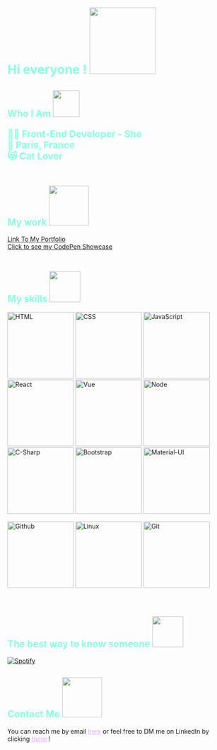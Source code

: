 <H1 style="color: #8cffe2">Hi everyone ! <img src="https://i.goopics.net/r9rw42.gif" width="150px"></H1>  

<H2 style="color: #8cffe2">Who I Am <img src="https://i.goopics.net/y3g8kc.gif" height="60">

👩‍💻 Front-End Developer - She  
📍 Paris, France  
😻 Cat Lover  
<br />


<H2 style="color: #8cffe2">My work <img src="https://i.goopics.net/4pybn5.gif" height="90px"></H2>  

<a href="https://ilianadagnicourt.github.io/Portefolio/" color="#e5adff;">Link To My Portfolio</a>  
<a href="https://codepen.io/AprilBT" color="#e5adff;">Click to see my CodePen Showcase</a>  
 <br />
<H2 style="color: #8cffe2">My skills <img src="https://i.goopics.net/d2jtc6.gif" height="70px"></H2>   

<p float="left">
<img src="https://i.goopics.net/85h4y3.png" alt="HTML" width="150" float="left" margin-left="10px"/>
<img src="https://i.goopics.net/1xb8lx.png" alt="CSS"  width="150" float="left" margin-left="10px" />
<img src="https://i.goopics.net/rgyfw4.png" alt="JavaScript"  width="150" float="left" margin-left="10px" />
<img src="https://i.goopics.net/9ahfe7.png" alt="React"  width="150" float="left" margin-left="10px" />
<img src="https://i.goopics.net/akebfe.png" alt="Vue"  width="150" float="left" margin-left="10px" />
<img src="https://i.goopics.net/qcbcm3.png" alt="Node"  width="150" float="left" margin-left="10px" />
<img src="https://i.goopics.net/5dp8hc.png" alt="C-Sharp"  width="150" float="left" margin-left="10px" />
<img src="https://i.goopics.net/3f7xu9.png" alt="Bootstrap"  width="150" float="left" margin-left="10px" />
<img src="https://i.goopics.net/hm25o4.png" alt="Material-UI"  width="150" float="left" margin-left="10px" />
</p>

<p float="left">

<img src="https://i.goopics.net/r4jn5f.png" alt="Github"  width="150" float="left" margin-left="10px" />
<img src="https://i.goopics.net/cufqh9.png" alt="Linux"  width="150" float="left" margin-left="10px" />
<img src="https://i.goopics.net/ghmgf6.png" alt="Git"  width="150" float="left" margin-left="10px" />
</p>
<br />

<H2 style="color: #8cffe2">The best way to know someone <img src="https://i.goopics.net/yfd26g.gif" height="70px"></H2>  

[![Spotify](https://novatorem-1dib-ilianadagnicourt.vercel.app/api/spotify)](https://open.spotify.com/user/fd0ad6bd7aa54f6281dcf5b81c7f4649)  

<H2 style="color: #8cffe2">Contact Me   <img src="https://i.goopics.net/etjxij.gif" height="90px"></H2> 
You can reach me by email <a href="https://ilianadagnicourt.github.io/Portefolio/#contact" style="color: #e5adff;">here</a> or feel free to DM me on LinkedIn by clicking <a href="https://www.linkedin.com/in/iliana-dagnicourt/" style="color: #e5adff;">there</a> !
